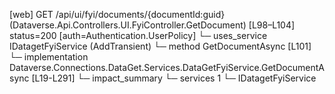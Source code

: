 [web] GET /api/ui/fyi/documents/{documentId:guid}  (Dataverse.Api.Controllers.UI.FyiController.GetDocument)  [L98–L104] status=200 [auth=Authentication.UserPolicy]
  └─ uses_service IDatagetFyiService (AddTransient)
    └─ method GetDocumentAsync [L101]
      └─ implementation Dataverse.Connections.DataGet.Services.DataGetFyiService.GetDocumentAsync [L19-L291]
  └─ impact_summary
    └─ services 1
      └─ IDatagetFyiService

